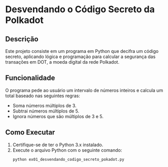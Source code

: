 # Desvendando o Código Secreto da Polkadot

## Descrição
Este projeto consiste em um programa em Python que decifra um código secreto, aplicando lógica e programação para calcular a segurança das transações em DOT, a moeda digital da rede Polkadot.

## Funcionalidade
O programa pede ao usuário um intervalo de números inteiros e calcula um total baseado nas seguintes regras:
- Soma números múltiplos de 3.
- Subtrai números múltiplos de 5.
- Ignora números que são múltiplos de 3 e 5.

## Como Executar
1. Certifique-se de ter o Python 3.x instalado.
2. Execute o arquivo Python com o seguinte comando:
   ```bash
   python ex01_desvendando_codigo_secreto_pokadot.py
